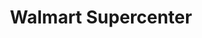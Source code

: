 ---
title: "Walmart Supercenter"
url: /ciudad-de-mexico/walmart-supercenter-calle-aviacion-civil/
shop: supermercado
---